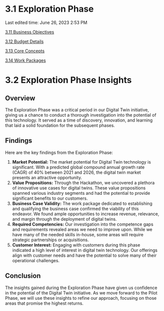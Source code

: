 # 3.1 Exploration Phase

Last edited time: June 26, 2023 2:53 PM

[3.11 Business Objectives](3%201%20Exploration%20Phase%20b7dc3060a97c4952b3ac8e7a3e225954/3%2011%20Business%20Objectives%205cf76b0a80084ba39d130bb8f43e915d.md)

[3.12 Budget Details](3%201%20Exploration%20Phase%20b7dc3060a97c4952b3ac8e7a3e225954/3%2012%20Budget%20Details%208fc72a7d13d94129b5618241e0d848ab.md)

[3.13 Core Concepts](3%201%20Exploration%20Phase%20b7dc3060a97c4952b3ac8e7a3e225954/3%2013%20Core%20Concepts%2004c91498bdb349328df0117a6faa2318.md)

[3.14 Work Packages](3%201%20Exploration%20Phase%20b7dc3060a97c4952b3ac8e7a3e225954/3%2014%20Work%20Packages%209a93690f3b44452bb5b94496a3b0e810.md)

# 3.2 **Exploration Phase Insights**

## **Overview**

The Exploration Phase was a critical period in our Digital Twin initiative, giving us a chance to conduct a thorough investigation into the potential of this technology. It served as a time of discovery, innovation, and learning that laid a solid foundation for the subsequent phases.

## **Findings**

Here are the key findings from the Exploration Phase:

1. **Market Potential:** The market potential for Digital Twin technology is significant. With a predicted global compound annual growth rate (CAGR) of 40% between 2021 and 2026, the digital twin market presents an attractive opportunity.
2. **Value Propositions:** Through the Hackathon, we uncovered a plethora of innovative use cases for digital twins. These value propositions spanned various industry segments and had the potential to provide significant benefits to our customers.
3. **Business Case Validity:** The work package dedicated to establishing and qualifying the business case confirmed the viability of this endeavor. We found ample opportunities to increase revenue, relevance, and margin through the deployment of digital twins.
4. **Required Competencies:** Our investigation into the competence gaps and requirements revealed areas we need to improve upon. While we have many of the needed skills in-house, some areas will require strategic partnerships or acquisitions.
5. **Customer Interest:** Engaging with customers during this phase indicated a high level of interest in digital twin technology. Our offerings align with customer needs and have the potential to solve many of their operational challenges.

## **Conclusion**

The insights gained during the Exploration Phase have given us confidence in the potential of the Digital Twin initiative. As we move forward to the Pilot Phase, we will use these insights to refine our approach, focusing on those areas that promise the highest returns.
